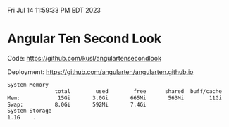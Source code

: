 Fri Jul 14 11:59:33 PM EDT 2023

# Angular Ten Second Look

Code: https://github.com/kusl/angulartensecondlook

Deployment: https://github.com/angularten/angularten.github.io

```bash
System Memory
               total        used        free      shared  buff/cache   available
Mem:            15Gi       3.0Gi       665Mi       563Mi        11Gi        11Gi
Swap:          8.0Gi       592Mi       7.4Gi
System Storage
1.1G	.
```
```bash
